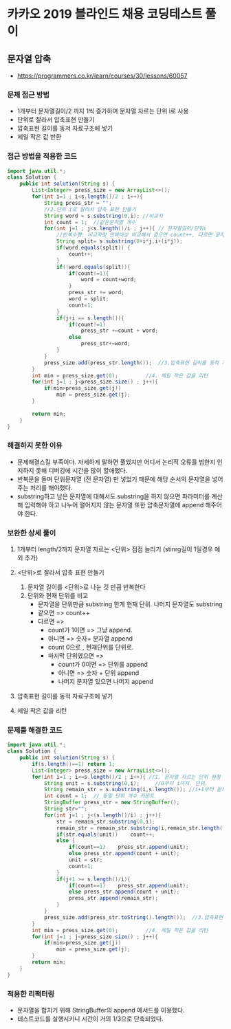 # 카카오 2019 블라인드 채용 코딩테스트 풀이
## 문자열 압축
- https://programmers.co.kr/learn/courses/30/lessons/60057

### 문제 접근 방법
- 1개부터 문자열길이/2 까지 1씩 증가하며 문자열 자르는 단위 i로 사용
- 단위로 잘라서 압축표현 만들기
- 압축표현 길이를 동저 자료구조에 넣기
- 제일 작은 값 반환

### 접근 방법을 적용한 코드
```java
import java.util.*;
class Solution {
    public int solution(String s) {
        List<Integer> press_size = new ArrayList<>();
        for(int i=1 ; i<s.length()/2 ; i++){
            String press_str = "";
            //2.단위 i로 잘라서 압축 표현 만들기
            String word = s.substring(0,i); //비교자
            int count = 1;  //같은문자열 개수
            for(int j=1 ; j<s.length()/i ; j++){ // 문자열길이/단위i
                //반복수행: 비교자랑 반복대상 비교해서 같으면 count++, 다르면 문자열 붙이고 비교자,count 리셋
                String split= s.substring(0+i*j,i+(i*j));
                if(word.equals(split)) {
                    count++;
                }
                if(!word.equals(split)){
                    if(count!=1){
                        word = count+word;
                    }
                    press_str += word;
                    word = split;
                    count=1;
                }
                if(j+i == s.length()){
                    if(count!=1)
                        press_str +=count + word;
                    else
                        press_str+=word;
                }
            }
            press_size.add(press_str.length());  //3.압축표현 길이를 동적 자료구조에 넣기
        }
        int min = press_size.get(0);         //4. 제일 작은 값을 리턴
        for(int j=1 ; j<press_size.size() ; j++){
            if(min>press_size.get(j))
                min = press_size.get(j);
        }
        
        return min;
    }
}
```

### 해결하지 못한 이유 
- 문제해결스킬 부족이다. 자세하게 말하면 풀었지만 어디서 논리적 오류를 범한지 인지하지 못해 디버깅에 시간을 많이 할애했다.
- 반복문을 돌며 단위문자열 (전 문자열) 만 넣었기 때문에 해당 순서의 문자열을 넣어주는 처리를 해야했다.
- substring하고 남은 문자열에 대해서도 substring을 하지 않으면 파라미터를 계산해 입력해야 하고 나누어 떨어지지 않는 문자열 또한 압축문자열에 append 해주어야 한다.


### 보완한 상세 풀이
1. 1개부터 length/2까지 문자열 자르는 <단위> 점점 늘리기 (stinrg길이 1일경우 예외 추가)
2. <단위>로 잘라서 압축 표현 만들기
    1. 문자열 길이를 <단위>로 나눈 것 만큼 반복한다
    2. 단위와 현재 단위를 비교
        - 문자열을 단위만큼 substring 한게 현재 단위. 나머지 문자열도 substring
        - 같으면 => count++
        - 다르면 =>
            - count가 1이면 => 그냥 append.
            - 아니면 => 숫자+ 문자열 append
            - count 0으로 , 현재단위를 단위로.
            - 마지막 단위였으면 =>
                - count가 0이면 => 단위를 append
                - 아니면 => 숫자 + 단위 append
                - 나머지 문자열 있으면 나머지 append
                         
3. 압축표현 길이를 동적 자료구조에 넣기
4. 제일 작은 값을 리턴
        

### 문제를 해결한 코드
```java
import java.util.*;
class Solution {
    public int solution(String s) {
        if(s.length()==1) return 1;
        List<Integer> press_size = new ArrayList<>();
        for(int i=1 ; i<=s.length()/2 ; i++){ //1. 문자열 자르는 단위 점점 늘리기
            String unit = s.substring(0,i);     //0부터 i까지. 단위.
            String remain_str = s.substring(i,s.length()); //i+1부터 끝까지 
            int count = 1;  // 동일 단위 개수 카운트
            StringBuffer press_str = new StringBuffer();
            String str="";
            for(int j=1 ; j<(s.length()/i) ; j++){
                str = remain_str.substring(0,i);
                remain_str = remain_str.substring(i,remain_str.length());
                if(str.equals(unit))    count++;
                else {
                    if(count==1)    press_str.append(unit);
                    else press_str.append(count + unit);
                    unit = str;
                    count=1;
                }
                if(j+1 >= s.length()/i){
                    if(count==1)    press_str.append(unit);
                    else press_str.append(count + unit);
                    press_str.append(remain_str);
                }
            }
            press_size.add(press_str.toString().length());  //3.압축표현 길이를 동적 자료구조에 넣기
        }
        int min = press_size.get(0);         //4. 제일 작은 값을 리턴
        for(int j=1 ; j<press_size.size() ; j++){
            if(min>press_size.get(j))
                min = press_size.get(j);
        }
        return min;
    }
}
```

### 적용한 리팩터링
- 문자열을 합치기 위해 StringBuffer의 append 메서드를 이용했다.
- 테스트코드를 실행시키니 시간이 거의 1/3으로 단축되었다.